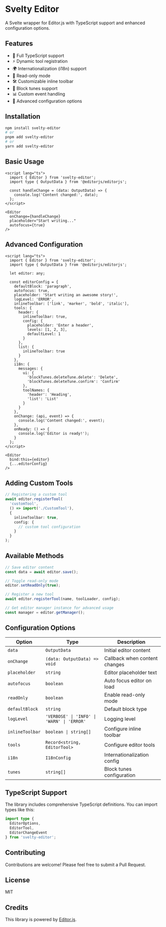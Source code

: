 # Svelty Editor

A Svelte wrapper for Editor.js with TypeScript support and enhanced configuration options.

## Features

- 🎯 Full TypeScript support
- ⚡ Dynamic tool registration
- 🌍 Internationalization (i18n) support
- 📝 Read-only mode
- 🛠 Customizable inline toolbar
- 🎨 Block tunes support
- 📊 Custom event handling
- 📝 Advanced configuration options

## Installation

```bash
npm install svelty-editor
# or
pnpm add svelty-editor
# or
yarn add svelty-editor
```

## Basic Usage

```svelte
<script lang="ts">
  import { Editor } from 'svelty-editor';
  import type { OutputData } from '@editorjs/editorjs';

  const handleChange = (data: OutputData) => {
    console.log('Content changed:', data);
  };
</script>

<Editor
  onChange={handleChange}
  placeholder="Start writing..."
  autofocus={true}
/>
```

## Advanced Configuration

```svelte
<script lang="ts">
  import { Editor } from 'svelty-editor';
  import type { OutputData } from '@editorjs/editorjs';
  
  let editor: any;

  const editorConfig = {
    defaultBlock: 'paragraph',
    autofocus: true,
    placeholder: 'Start writing an awesome story!',
    logLevel: 'ERROR',
    inlineToolbar: ['link', 'marker', 'bold', 'italic'],
    tools: {
      header: {
        inlineToolbar: true,
        config: {
          placeholder: 'Enter a header',
          levels: [1, 2, 3],
          defaultLevel: 1
        }
      },
      list: {
        inlineToolbar: true
      }
    },
    i18n: {
      messages: {
        ui: {
          'blockTunes.deleteTune.delete': 'Delete',
          'blockTunes.deleteTune.confirm': 'Confirm'
        },
        toolNames: {
          'header': 'Heading',
          'list': 'List'
        }
      }
    },
    onChange: (api, event) => {
      console.log('Content changed:', event);
    },
    onReady: () => {
      console.log('Editor is ready!');
    }
  };
</script>

<Editor
  bind:this={editor}
  {...editorConfig}
/>
```

## Adding Custom Tools

```typescript
// Registering a custom tool
await editor.registerTool(
  'customTool', 
  () => import('./CustomTool'),
  {
    inlineToolbar: true,
    config: {
      // custom tool configuration
    }
  }
);
```

## Available Methods

```typescript
// Save editor content
const data = await editor.save();

// Toggle read-only mode
editor.setReadOnly(true);

// Register a new tool
await editor.registerTool(name, toolLoader, config);

// Get editor manager instance for advanced usage
const manager = editor.getManager();
```

## Configuration Options

| Option | Type | Description |
|--------|------|-------------|
| `data` | `OutputData` | Initial editor content |
| `onChange` | `(data: OutputData) => void` | Callback when content changes |
| `placeholder` | `string` | Editor placeholder text |
| `autofocus` | `boolean` | Auto focus editor on load |
| `readOnly` | `boolean` | Enable read-only mode |
| `defaultBlock` | `string` | Default block type |
| `logLevel` | `'VERBOSE' \| 'INFO' \| 'WARN' \| 'ERROR'` | Logging level |
| `inlineToolbar` | `boolean \| string[]` | Configure inline toolbar |
| `tools` | `Record<string, EditorTool>` | Configure editor tools |
| `i18n` | `I18nConfig` | Internationalization config |
| `tunes` | `string[]` | Block tunes configuration |

## TypeScript Support

The library includes comprehensive TypeScript definitions. You can import types like this:

```typescript
import type { 
  EditorOptions,
  EditorTool,
  EditorChangeEvent 
} from 'svelty-editor';
```

## Contributing

Contributions are welcome! Please feel free to submit a Pull Request.

## License

MIT

## Credits

This library is powered by [Editor.js](https://editorjs.io/).